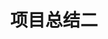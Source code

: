 ﻿---
layout: post_layout
title: 项目总结二
time: On Thursday, April 14, 2017
location: BeiJing
pulished: true
excerpt_separator: "```"
---


